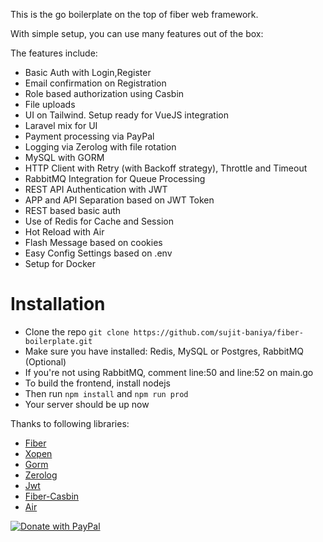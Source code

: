 This is the go boilerplate on the top of fiber web framework.

With simple setup, you can use many features out of the box:

The features include:

* Basic Auth with Login,Register
* Email confirmation on Registration
* Role based authorization using Casbin
* File uploads
* UI on Tailwind. Setup ready for VueJS integration
* Laravel mix for UI
* Payment processing via PayPal
* Logging via Zerolog with file rotation
* MySQL with GORM
* HTTP Client with Retry (with Backoff strategy), Throttle and Timeout
* RabbitMQ Integration for Queue Processing
* REST API Authentication with JWT
* APP and API Separation based on JWT Token
* REST based basic auth
* Use of Redis for Cache and Session
* Hot Reload with Air
* Flash Message based on cookies
* Easy Config Settings based on .env
* Setup for Docker

# Installation
* Clone the repo `git clone https://github.com/sujit-baniya/fiber-boilerplate.git`
* Make sure you have installed: Redis, MySQL or Postgres, RabbitMQ (Optional)
* If you're not using RabbitMQ, comment line:50 and line:52 on main.go
* To build the frontend, install nodejs
* Then run `npm install` and `npm run prod`
* Your server should be up now


Thanks to following libraries:

* [Fiber](https://github.com/gofiber/fiber/v2)
* [Xopen](https://github.com/brentp/xopen)
* [Gorm](https://github.com/go-gorm/gorm)
* [Zerolog](https://github.com/edersohe/zflogger)
* [Jwt](https://github.com/dgrijalva/jwt-go)
* [Fiber-Casbin](https://github.com/arsmn/fiber-casbin)
* [Air](https://github.com/cosmtrek/air)

[![Donate with PayPal](https://raw.githubusercontent.com/itsursujit/fiber-boilerplate/master/paypal-donate-button.png)](https://www.paypal.me/spbaniya)
